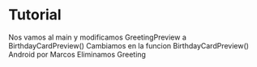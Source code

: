 # Tutorial
Nos vamos al main y modificamos GreetingPreview a BirthdayCardPreview()
Cambiamos en la funcion BirthdayCardPreview() Android por Marcos
Eliminamos Greeting